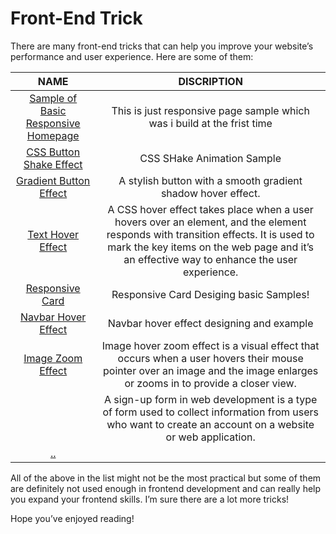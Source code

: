 # Front-End Trick


There are many front-end tricks that can help you improve your website’s performance and user experience. Here are some of them:

|   NAME  |     DISCRIPTION |
|:--------------:|:----------:|
|<a href="https://github.com/BekCodingAddict/Front-End_Tricks/tree/main/Sample%20Responsive%20Homepage">Sample of Basic Responsive Homepage</a>| This is just responsive page sample which was i build at the frist time|
|<a href="https://github.com/BekCodingAddict/Front-End_Tricks/tree/main/Button_Shake_Effect" title="Link">CSS Button Shake Effect</a>| CSS SHake Animation Sample |
|<a href="https://github.com/BekCodingAddict/Front-End_Tricks/tree/main/Gradient_Button_Effect" title="Link">Gradient Button Effect</a>| A stylish button with a smooth gradient shadow hover effect.|
|<a href="https://github.com/BekCodingAddict/Front-End_Tricks/tree/main/Text%20Hower%20Effect" title="Link">Text Hover Effect</a>|A CSS hover effect takes place when a user hovers over an element, and the element responds with transition effects. It is used to mark the key items on the web page and it’s an effective way to enhance the user experience.|
|<a href="https://github.com/BekCodingAddict/Front-End_Tricks/tree/main/Responsive_Card" title="Link:">Responsive Card</a>| Responsive Card Desiging basic Samples!|
|<a href="https://github.com/BekCodingAddict/Front-End_Tricks/tree/main/Navbar_Hover_Effect" title="Link:">Navbar Hover Effect</a>|Navbar hover effect designing and example|
<a href="https://github.com/BekCodingAddict/Front-End_Tricks/tree/main/Image_Zoom_Effect" title="Link:">Image Zoom Effect</a>|Image hover zoom effect is a visual effect that occurs when a user hovers their mouse pointer over an image and the image enlarges or zooms in to provide a closer view.|
|<a href="" title="Link:"></a>|A sign-up form in web development is a type of form used to collect information from users who want to create an account on a website or web application.|
|<a href="" title="Link:">..</a>|
All of the above in the list might not be the most practical but some of them are definitely not used enough in frontend development and can really help you expand your frontend skills. I’m sure there are a lot more tricks!

Hope you’ve enjoyed reading!

